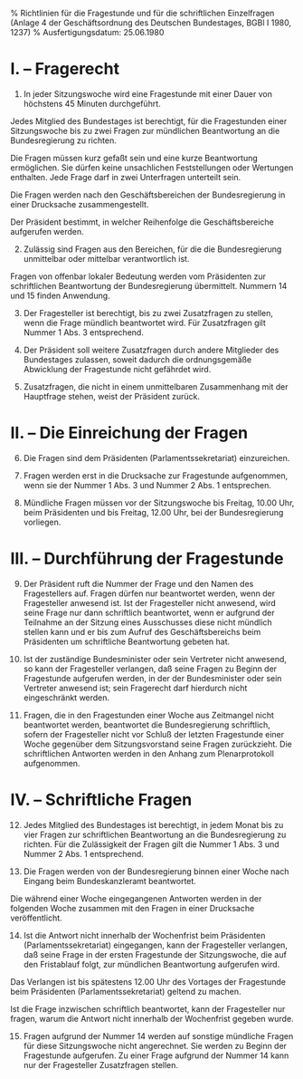 % Richtlinien für die Fragestunde und für die schriftlichen Einzelfragen (Anlage 4 der Geschäftsordnung des Deutschen Bundestages, BGBl I 1980, 1237)
% Ausfertigungsdatum: 25.06.1980
 
# I. – Fragerecht

1. In jeder Sitzungswoche wird eine Fragestunde mit einer Dauer von höchstens 45 Minuten durchgeführt.

Jedes Mitglied des Bundestages ist berechtigt, für die Fragestunden einer Sitzungswoche bis zu zwei Fragen zur mündlichen Beantwortung an die Bundesregierung zu richten.

Die Fragen müssen kurz gefaßt sein und eine kurze Beantwortung ermöglichen. Sie dürfen keine unsachlichen Feststellungen oder Wertungen enthalten. Jede Frage darf in zwei Unterfragen unterteilt sein.

Die Fragen werden nach den Geschäftsbereichen der Bundesregierung in einer Drucksache zusammengestellt.

Der Präsident bestimmt, in welcher Reihenfolge die Geschäftsbereiche aufgerufen werden.

2. Zulässig sind Fragen aus den Bereichen, für die die Bundesregierung unmittelbar oder mittelbar verantwortlich ist.

Fragen von offenbar lokaler Bedeutung werden vom Präsidenten zur schriftlichen Beantwortung der Bundesregierung übermittelt. Nummern 14 und 15 finden Anwendung.

3. Der Fragesteller ist berechtigt, bis zu zwei Zusatzfragen zu stellen, wenn die Frage mündlich beantwortet wird. Für Zusatzfragen gilt Nummer 1 Abs. 3 entsprechend.

4. Der Präsident soll weitere Zusatzfragen durch andere Mitglieder des Bundestages zulassen, soweit dadurch die ordnungsgemäße Abwicklung der Fragestunde nicht gefährdet wird.

5. Zusatzfragen, die nicht in einem unmittelbaren Zusammenhang mit der Hauptfrage stehen, weist der Präsident zurück.

# II. – Die Einreichung der Fragen

6. Die Fragen sind dem Präsidenten (Parlamentssekretariat) einzureichen.

7. Fragen werden erst in die Drucksache zur Fragestunde aufgenommen, wenn sie der Nummer 1 Abs. 3 und Nummer 2 Abs. 1 entsprechen.

8. Mündliche Fragen müssen vor der Sitzungswoche bis Freitag, 10.00 Uhr, beim Präsidenten und bis Freitag, 12.00 Uhr, bei der Bundesregierung vorliegen.

# III. – Durchführung der Fragestunde

9. Der Präsident ruft die Nummer der Frage und den Namen des Fragestellers auf. Fragen dürfen nur beantwortet werden, wenn der Fragesteller anwesend ist. Ist der Fragesteller nicht anwesend, wird seine Frage nur dann schriftlich beantwortet, wenn er aufgrund der Teilnahme an der Sitzung eines Ausschusses diese nicht mündlich stellen kann und er bis zum Aufruf des Geschäftsbereichs beim Präsidenten um schriftliche Beantwortung gebeten hat.

10. Ist der zuständige Bundesminister oder sein Vertreter nicht anwesend, so kann der Fragesteller verlangen, daß seine Fragen zu Beginn der Fragestunde aufgerufen werden, in der der Bundesminister oder sein Vertreter anwesend ist; sein Fragerecht darf hierdurch nicht eingeschränkt werden.

11. Fragen, die in den Fragestunden einer Woche aus Zeitmangel nicht beantwortet werden, beantwortet die Bundesregierung schriftlich, sofern der Fragesteller nicht vor Schluß der letzten Fragestunde einer Woche gegenüber dem Sitzungsvorstand seine Fragen zurückzieht. Die schriftlichen Antworten werden in den Anhang zum Plenarprotokoll aufgenommen.

# IV. – Schriftliche Fragen

12. Jedes Mitglied des Bundestages ist berechtigt, in jedem Monat bis zu vier Fragen zur schriftlichen Beantwortung an die Bundesregierung zu richten. Für die Zulässigkeit der Fragen gilt die Nummer 1 Abs. 3 und Nummer 2 Abs. 1 entsprechend.

13. Die Fragen werden von der Bundesregierung binnen einer Woche nach Eingang beim Bundeskanzleramt beantwortet.

Die während einer Woche eingegangenen Antworten werden in der folgenden Woche zusammen mit den Fragen in einer Drucksache veröffentlicht.

14. Ist die Antwort nicht innerhalb der Wochenfrist beim Präsidenten (Parlamentssekretariat) eingegangen, kann der Fragesteller verlangen, daß seine Frage in der ersten Fragestunde der Sitzungswoche, die auf den Fristablauf folgt, zur mündlichen Beantwortung aufgerufen wird.

Das Verlangen ist bis spätestens 12.00 Uhr des Vortages der Fragestunde beim Präsidenten (Parlamentssekretariat) geltend zu machen.

Ist die Frage inzwischen schriftlich beantwortet, kann der Fragesteller nur fragen, warum die Antwort nicht innerhalb der Wochenfrist gegeben wurde.

15. Fragen aufgrund der Nummer 14 werden auf sonstige mündliche Fragen für diese Sitzungswoche nicht angerechnet. Sie werden zu Beginn der Fragestunde aufgerufen. Zu einer Frage aufgrund der Nummer 14 kann nur der Fragesteller Zusatzfragen stellen.
